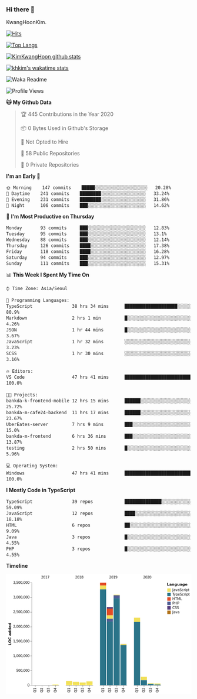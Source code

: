 ### Hi there 👋

KwangHoonKim.

[![Hits](https://hits.seeyoufarm.com/api/count/incr/badge.svg?url=https%3A%2F%2Fgithub.com%2Frhkdgns95)](https://hits.seeyoufarm.com)  

[![Top Langs](https://github-readme-stats.vercel.app/api/top-langs/?username=rhkdgns95&layout=compact)](https://github.com/anuraghazra/github-readme-stats)   

[![KimKwangHoon github stats](https://github-readme-stats.vercel.app/api?username=rhkdgns95&show_icons=true)](https://github.com/anuraghazra/github-readme-stats)  

[![khkim's wakatime stats](https://github-readme-stats.vercel.app/api/wakatime?username=rhkdgns95)](https://github.com/anuraghazra/github-readme-stats)

<!--
**rhkdgns95/rhkdgns95** is a ✨ _special_ ✨ repository because its `README.md` (this file) appears on your GitHub profile.

Here are some ideas to get you started:

- 🔭 I’m currently working on ...
- 🌱 I’m currently learning ...
- 👯 I’m looking to collaborate on ...
- 🤔 I’m looking for help with ...
- 💬 Ask me about ...
- 📫 How to reach me: ...
- 😄 Pronouns: ...
- ⚡ Fun fact: ...
-->



![Waka Readme](https://github.com/rhkdgns95/rhkdgns95/workflows/Waka%20Readme/badge.svg)
<!--START_SECTION:waka-->
![Profile Views](http://img.shields.io/badge/Profile%20Views-3-blue)

**🐱 My Github Data** 

> 🏆 445 Contributions in the Year 2020
 > 
> 📦 0 Bytes Used in Github's Storage 
 > 
> 🚫 Not Opted to Hire
 > 
> 📜 58 Public Repositories 
 > 
> 🔑 0 Private Repositories  
 > 
**I'm an Early 🐤** 

```text
🌞 Morning    147 commits    █████░░░░░░░░░░░░░░░░░░░░   20.28% 
🌆 Daytime    241 commits    ████████░░░░░░░░░░░░░░░░░   33.24% 
🌃 Evening    231 commits    ████████░░░░░░░░░░░░░░░░░   31.86% 
🌙 Night      106 commits    ███░░░░░░░░░░░░░░░░░░░░░░   14.62%

```
📅 **I'm Most Productive on Thursday** 

```text
Monday       93 commits     ███░░░░░░░░░░░░░░░░░░░░░░   12.83% 
Tuesday      95 commits     ███░░░░░░░░░░░░░░░░░░░░░░   13.1% 
Wednesday    88 commits     ███░░░░░░░░░░░░░░░░░░░░░░   12.14% 
Thursday     126 commits    ████░░░░░░░░░░░░░░░░░░░░░   17.38% 
Friday       118 commits    ████░░░░░░░░░░░░░░░░░░░░░   16.28% 
Saturday     94 commits     ███░░░░░░░░░░░░░░░░░░░░░░   12.97% 
Sunday       111 commits    ███░░░░░░░░░░░░░░░░░░░░░░   15.31%

```


📊 **This Week I Spent My Time On** 

```text
⌚︎ Time Zone: Asia/Seoul

💬 Programming Languages: 
TypeScript               38 hrs 34 mins      ████████████████████░░░░░   80.9% 
Markdown                 2 hrs 1 min         █░░░░░░░░░░░░░░░░░░░░░░░░   4.26% 
JSON                     1 hr 44 mins        █░░░░░░░░░░░░░░░░░░░░░░░░   3.67% 
JavaScript               1 hr 32 mins        ░░░░░░░░░░░░░░░░░░░░░░░░░   3.23% 
SCSS                     1 hr 30 mins        ░░░░░░░░░░░░░░░░░░░░░░░░░   3.16%

🔥 Editors: 
VS Code                  47 hrs 41 mins      █████████████████████████   100.0%

🐱‍💻 Projects: 
bankda-k-frontend-mobile 12 hrs 15 mins      ██████░░░░░░░░░░░░░░░░░░░   25.72% 
bankda-m-cafe24-backend  11 hrs 17 mins      ██████░░░░░░░░░░░░░░░░░░░   23.67% 
UberEates-server         7 hrs 9 mins        ███░░░░░░░░░░░░░░░░░░░░░░   15.0% 
bankda-m-frontend        6 hrs 36 mins       ███░░░░░░░░░░░░░░░░░░░░░░   13.87% 
testing                  2 hrs 50 mins       █░░░░░░░░░░░░░░░░░░░░░░░░   5.96%

💻 Operating System: 
Windows                  47 hrs 41 mins      █████████████████████████   100.0%

```

**I Mostly Code in TypeScript** 

```text
TypeScript               39 repos            ██████████████░░░░░░░░░░░   59.09% 
JavaScript               12 repos            ████░░░░░░░░░░░░░░░░░░░░░   18.18% 
HTML                     6 repos             ██░░░░░░░░░░░░░░░░░░░░░░░   9.09% 
Java                     3 repos             █░░░░░░░░░░░░░░░░░░░░░░░░   4.55% 
PHP                      3 repos             █░░░░░░░░░░░░░░░░░░░░░░░░   4.55%

```


**Timeline**

![Chart not found](https://raw.githubusercontent.com/rhkdgns95/rhkdgns95/master/charts/bar_graph.png) 


<!--END_SECTION:waka-->
